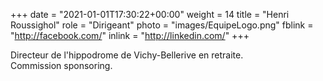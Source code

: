 +++
date = "2021-01-01T17:30:22+00:00"
weight = 14
title = "Henri Roussighol"
role = "Dirigeant"
photo = "images/EquipeLogo.png"
fblink = "http://facebook.com/"
inlink = "http://linkedin.com/"
+++

Directeur de l'hippodrome de Vichy-Bellerive en retraite.  
Commission sponsoring.
